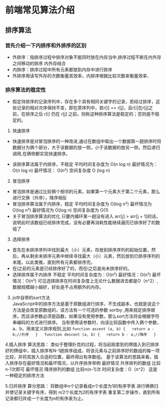 # 前端常见算法介绍
## 排序算法
### 首先介绍一下内排序和外排序的区别
* 外排序：指排序过程中排序对象不能同时放在内存当中,排序过程不断在内外存之间移动的排序 内外存结合
* 内排序：排序过程中所有元素都放到内存中进行排序
* 外排序用读写外存的次数衡量其效率，内排序根据比较次数来衡量效率、
### 排序算法的稳定性
* 假定待排序的记录序列中，存在多个具有相同关键字的记录，若经过排序，这些记录的相对次序保持不变，即在原序列中，若r[i] == r[j]，且r[i]在r[j]之前，在排序之后 r[i] 仍在 r[j] 之前，则称这种排序算法是稳定的；否则是不稳定的。

1. 快速排序  
* 快速排序是对冒泡排序的一种改进,通过在数组中取出一个数据第一趟排序时将数据分为俩个部分，大于该数据的放一侧，小于该数据的放另一侧，然后递归调用,在俩侧都实现快速排序。

* 该排序算法属于内排序，不稳定
平均时间复杂度为 O(n log n) 
最好情况为： O(n log n) 
最坏情况： O(n²) 
空间复杂度 O (log n)

2. 冒泡排序
* 冒泡排序是通过比较俩个相邻的元素，如果第一个元素大于第二个元素，那么进行交换（升序），降序相反
* 冒泡排序算法属于内排序，稳定
 平均时间复杂度为 O(log n²) 
 最坏情况为 O(log n²)
 最好情况为 O(log n)
 空间复杂度为 O(1)
* 关于冒泡排序算法的优化
  只要内循环某一趟没有进入 arr[j] > arr[j + 1]的话，说明此时该数组已经排序完成，没有必要再消耗性能继续遍历已排序好了的数组了

3. 选择排序
* 首先在未排序序列中找到最大（小）元素，存放到排序序列的起始位置，然后，再从剩余未排序元素中继续寻找最大（小）元素，然后放到已排序序列的末尾。以此类推，直到所有元素都排序完。
* 在i之前的元素是已经排序好了的，而在i之后是尚未排序好的。
* 选择排序属于内排序 不稳定
平均时间复杂度为：O(n²)
最好情况：O(n²)
最坏情况：O(n²)
可见选择排序在时间复杂度上无论什么数据进去都是O（n^2）,数据规模越小越好，好处是不占用额外的内存。

3. js中自带的sort方法  
JavaScript中的排序方法是基于原数组进行排序，不生成副本，也就是说这个方法是会改变原数组的，该方法有一个可选的参数 sortby ,用来规定排序顺序。而且该参数必须是函数，如果没有使用参数，那么sort方法将会根据字符串编码的方式进行排序。
当有使用该参数时，向该比较函数中传入俩个参数，a、b，用来定义排序规则,比如
`function ascent (a, b) {  
  return a - b;//升序  
}  
function descent (a, b) {  
  return b - a;//降序  
}`  

4.插入排序
算法思路：
  类似于整理扑克的过程，将当前刚拿到的牌插入到已排序好的牌组中，插入排序有N-1趟排序组成，将该元素与之前排序好的数组的每一项比较，并将其放入合适的位置，最终得出有序数组。
  基于该算法的思路来看，插入排序存在最好情况和最坏情况，以升序排序举例
  最好情况 升序排列的数组 比较n-1次即可
  最坏情况 降序排列的数组 比较n(n-1)次
  时间复杂度：O（n^2）  这是一种稳定的排序方法

5.归并排序
算分思路：
  将数组中n个记录看成n个长度为1的有序字表
  进行俩俩归并使记录关键字有序，得到 n/2个长度为2的有序字表
  重复第二步操作，直到所有记录都归并成一个长度为n的有序表为止。
  
